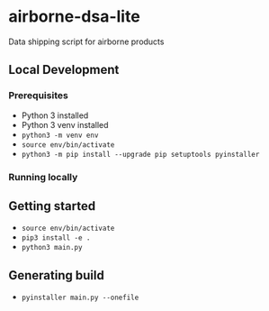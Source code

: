 # airborne-dsa-lite

Data shipping script for airborne products

## Local Development

### Prerequisites

- Python 3 installed
- Python 3 venv installed
- `python3 -m venv env`
- `source env/bin/activate`
- `python3 -m pip install --upgrade pip setuptools pyinstaller`

### Running locally

## Getting started

- `source env/bin/activate`
- `pip3 install -e .`
- `python3 main.py`

## Generating build

- `pyinstaller main.py --onefile`
